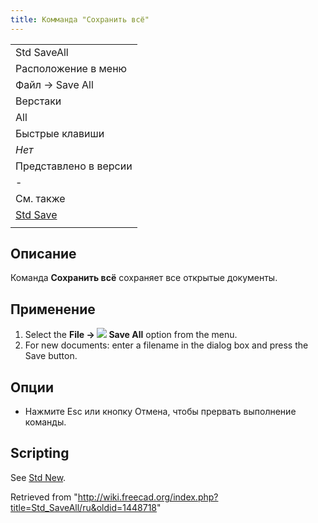 ```yaml
---
title: Комманда "Сохранить всё"
---
```

|  |
| --- |
| Std SaveAll |
| Расположение в меню |
| Файл → Save All |
| Верстаки |
| All |
| Быстрые клавиши |
| *Нет* |
| Представлено в версии |
| - |
| См. также |
| [Std Save](/Std_Save/ru "Std Save/ru") |
|  |

## Описание

Команда **Сохранить всё** сохраняет все открытые документы.

## Применение

1. Select the **File → ![](/images/Std_SaveAll.svg) Save All** option from the menu.
2. For new documents: enter a filename in the dialog box and press the Save button.

## Опции

* Нажмите Esc или кнопку Отмена, чтобы прервать выполнение команды.

## Scripting

See [Std New](/Std_New#Scripting "Std New").

Retrieved from "<http://wiki.freecad.org/index.php?title=Std_SaveAll/ru&oldid=1448718>"